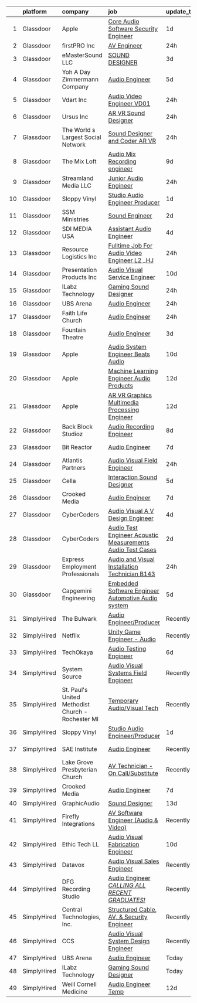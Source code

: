 

|    | platform    | company                                           | job                                                                                                                                                                                                                                                                                                                                                                                                                                                                                                                                                                                                                                                                                                                                                                                                                                                                                                                                                                                                                                                                                                                                                                                                                                                                                                                                                                                                                                  | update_time   | location              |
|---:|:------------|:--------------------------------------------------|:-------------------------------------------------------------------------------------------------------------------------------------------------------------------------------------------------------------------------------------------------------------------------------------------------------------------------------------------------------------------------------------------------------------------------------------------------------------------------------------------------------------------------------------------------------------------------------------------------------------------------------------------------------------------------------------------------------------------------------------------------------------------------------------------------------------------------------------------------------------------------------------------------------------------------------------------------------------------------------------------------------------------------------------------------------------------------------------------------------------------------------------------------------------------------------------------------------------------------------------------------------------------------------------------------------------------------------------------------------------------------------------------------------------------------------------|:--------------|:----------------------|
|  1 | Glassdoor   | Apple                                             | [Core Audio Software Security Engineer](https://www.glassdoor.com/partner/jobListing.htm?pos=107&ao=1110586&s=58&guid=0000018281621a639fe8ec78e6c2b1b0&src=GD_JOB_AD&t=SR&vt=w&cs=1_fc55ad49&cb=1660028066693&jobListingId=1008059181629&cpc=AC285F3A3ECA6BB0&jrtk=3-0-1ga0m46k7khq8801-1ga0m46koghoo801-7818108658bcf1e8--6NYlbfkN0BvKrLyj5gPmtZO9T8euul8TCxuuKNOtzRJOomxnwSEodTz2Bc-sPZlt2Zgji_QUXGCb_IlDVndyBnI3WXSCtKpDtCc440J7hBD0-QkCASOnOEmQygRnjeqzjrhF9q_ssd2pGcyPYsgyX_YZrerjsxpOPbfXmbjKM3UHaVjtiUPkw0JGGJknXtMN76yRCZg6GShkUpl0X1fRxJunT8CgPMkXUKkAFzjBlp9aJmusOlmxRm5TKn5Oxj1r8Kd-yjNk53o9Sq8rEM3B7Yo-2kTm4VR5KJVQkqaoFB5fThenRRIEp3hQrWwlP7kDfANEUDtU0ert-xAEaiVgH7dH6ars1AEiN3N8PA8sW84PMpgwYbfuYjaXIaQ_tYQFkI2d1HUq0xf3JnH1WH0yHrF4uxSuVEXmra6Z7JIzlhghTKTjhlW8PJpTVXqjVlYmDVKHsa9njpttISlZ-x02EswwWulvD3Uu6Kp3xnc_stzVk4jpFRn3mB2VQ6j4jtyaXUvLSKRoNL3i-r5jDjt8a8d_e-ZTk1FrRxpjFjduy4ldm5SCn13M0Jt-k-eOsedM6I6_j5z_g4GwykZDBt2WilrCg21Z1wZC-3To8VwoY8Ft0QFcRFOq6lWrMqVlYbDhvTgKOoNXZs1QGQ9WFU_xSMwrAXdAqP4rQXSn8tmcetqSGi-ODO8N9PHUVzuKRS3cTkabGfI6IsX7JGhxjFACr2CYMYPstHc51gJUF8_o1qu7KAxVVsb8fnDQ3V24fswNPQsZpG16AvWaeorn86FkwYb14lbh1KM4pYZZYT2yAP-6C4EcmgktJfl_dKEuRbGT8CLaPEReWl74wKa9N-Bxw1mqTCEdwhsKJy-7pCD3RjuEcvx7hATUbEY9gw1T2jN0aUdlsCx0iHe8B-4icDgTpKON8xhD8PbrdZOH-VqQD9lGUZzTEhk_CcrPmZr-eS2tBRoRUBjnzALS1SfAIfWSjeUVfgk-gMEheR65I-8CeI%3D)                                                            | 1d            | Cupertino, CA         |
|  2 | Glassdoor   | firstPRO Inc                                      | [AV Engineer](https://www.glassdoor.com/partner/jobListing.htm?pos=119&ao=1110586&s=58&guid=0000018281621a639fe8ec78e6c2b1b0&src=GD_JOB_AD&t=SR&vt=w&ea=1&cs=1_d9ab33e9&cb=1660028066697&jobListingId=1008060311467&cpc=B076152010A3B66C&jrtk=3-0-1ga0m46k7khq8801-1ga0m46koghoo801-04e805233929b1aa--6NYlbfkN0CUiNPx3JJMftrniD84mdXKaxJ3iSjJgJAqzFniN-7X5qfIIbgtbL2t4OMTou7BWJftP1Ee06iaVYtVMDpW6C98vz0964fG1EmSaGpCX879kgiExQaxCLn75V0aIVPYBQGcWjTwWmVi2JtuNNfAtfw8Vrs3E3rQ5Wi6Ed_fUcrk004FApCnEJgzNFew2mPaZqyfj-NC3neb4QiTYBF8xcg1bER4faccgzGiQvyVfF0thhQ4N-gUMX6yCXWkdzbKMiVvj11VLNTZWfU6C4DVhAiNPVI698xmwug69CF0OnfNTFHlaMFrujk0v2DfinuaKWSfYbbqN_bfCjRI25hyymQQd5SHj7V7FzfNY-u30qEl5yi8aj7FdEMS9RbV4mCEJmfoWPNCaBLlzhUl-Iez8XGLnxONfePhu-VKzwxjyn2oze-8TykYXKvI77Hl-a9q3d_UOzINCNbMOVrrML3m6M3jXc1NuRCwmoPrwbwAMyeSij8DBnjtlQPA1tWf02s_wZD4A8_r8YhLsA%3D%3D)                                                                                                                                                                                                                                                                                                                                                                                                                                                                                                                                                                   | 24h           | Boston, MA            |
|  3 | Glassdoor   | eMasterSound LLC                                  | [SOUND DESIGNER](https://www.glassdoor.com/partner/jobListing.htm?pos=109&ao=1110586&s=58&guid=0000018281621a639fe8ec78e6c2b1b0&src=GD_JOB_AD&t=SR&vt=w&ea=1&cs=1_29b89e7f&cb=1660028066694&jobListingId=1008055872382&cpc=42BEC95245890617&jrtk=3-0-1ga0m46k7khq8801-1ga0m46koghoo801-7b3aac43a0bd8ca9--6NYlbfkN0CKNvdBtBh9SnuMcnkEvhJOJZTsmZHyY3ybnWicrfIHv97nR43vVhO-GCBF-4S4nqb_xltPNSxxhUB6HbI5I1jEq3W_byrH6QOb3s4VmF1TkxYjFrLNamfIdQSQtqXwaz60y-2kOnKSmTSR2NDe9Ug9Fuqxbi8jCl2HpjRkXo_F4XhD53D4DT8pYkBcOskTlwvWB-_Sm4CVUmIlc4LjbVeRchwKhuVyt84AL3o2STw9MMpcyIJWGx6BvPopw40avIw6l5fzsuVK2u-yFPFOLzFgSRxvqCkXn7fFMrWCiyVdLO6-5C5hdKDYCxGGFEWRGGVCwEBLjyniXpqOaq8e6lAH2XxhEvK1CZjIfOq92MPD563PfKF77jqLhzRSviFy67vSJcpFJDNp6dknyxa5KIGaDq5cBIAjX_krwlwqPi1lJi8iFzcmCoometTwFM2OoXJHREl7uxaQSx2xhstxZMT_97qkAj4zk14mdeU6BXYGlX8Beo8w3Vwj)                                                                                                                                                                                                                                                                                                                                                                                                                                                                                                                                                                                            | 3d            | Duluth, GA            |
|  4 | Glassdoor   | Yoh  A Day   Zimmermann Company                   | [Audio Engineer](https://www.glassdoor.com/partner/jobListing.htm?pos=111&ao=1110586&s=58&guid=0000018281621a639fe8ec78e6c2b1b0&src=GD_JOB_AD&t=SR&vt=w&ea=1&cs=1_c962257a&cb=1660028066695&jobListingId=1008050220550&cpc=149B3D5996025BBA&jrtk=3-0-1ga0m46k7khq8801-1ga0m46koghoo801-0115ce829578300b--6NYlbfkN0Ae6Qmv8rNb3d5rEsMPL_plhvilYeiJERi7JqghURwQ9bq2mHgMGRGP2iYP1nqVQ_Dm5t8OVWLkUIZvuV2-Ux0qqQWfic84moi03EhaRitgbcOf3l5YU26Q-VBWqzKHOGKUJ3rkmPRG8sDbYxQkeli5sq_X-7HMiJFcfkYCLPiMfpRnEz9PStzZVjoQbv_OnZQRp0KXyjlE1YWXzJxlFIy0f0JxrlDtG6Px02p92hQ-34z-nxLTTMqiaoyLkLqNd47zqjqx33AWDuEj-aIOceSh2zJovat61cj6eWlAJ2PMBMSkFrD4Br7lFjMnd9MS9pZsdzcXRFlSpT8Ktvt_WfXMagK4GkTF8d1TSn6dFsVPKaiEspEri2XdbKePsJKzTotxJoNyDogwQx8H08cemMnQys5bMIHryJzwixVhhzK08Nu9-t2S4gluFEwbpe24ZMqW3EPQG6i5Fx4XRAPiIZR6zkn-08I2F3qFEi-vu8esbQ%3D%3D)                                                                                                                                                                                                                                                                                                                                                                                                                                                                                                                                                                                                | 5d            | New York, NY          |
|  5 | Glassdoor   | Vdart Inc                                         | [Audio Video Engineer   VD01](https://www.glassdoor.com/partner/jobListing.htm?pos=106&ao=1110586&s=58&guid=0000018281621a639fe8ec78e6c2b1b0&src=GD_JOB_AD&t=SR&vt=w&ea=1&cs=1_177e50c7&cb=1660028066694&jobListingId=1008060490869&cpc=1CBFC3E34E2A31FF&jrtk=3-0-1ga0m46k7khq8801-1ga0m46koghoo801-4b1dddd4951b4a45--6NYlbfkN0DDHv4lc-p1Za5agNkgL6Kh6B5EpIqEwIwTMW-EorLRJneq-m0R0Wcd4WktTWr0q9Kc0pSVOox-ld2d2r9wuF_LM15lzpXPN1ItwK2AMtEgu2g_8XXBnvGK00S7SMCDNdAicetpucO2aHZXOsOaieAZaAdRfNrhRyrZLtwhmDslZrr1jnUYoUIj7uUmhtaxJoqR68Lfy-DUC25BszmLMfWGFGQ8IZ70-YaNYmwzFh-2XiCYcli66ywncIKgca4X5iBZCJ-q6BlZ95poPuN45XR2OWrrx6YfIFv_q60aRUMweGkZhOml4dByxDBEph2JnvDYztMhT1KuEf0gKTypm9f9TseH3j_93SrE00bkIWzAcULnv3_qbqxyZllTDMUzWmfrKqxReTehpFDPZhQqZzpL2Sawei4VklNdLnAf3WpVri5u7JfsXeKEDGjuFN8qZqoztECF9vIkAzK5JL3TSBKcbQ1tzTz00Eu24GOpzsACnUZyQGXCK95szTKeabZc5wQ%3D)                                                                                                                                                                                                                                                                                                                                                                                                                                                                                                                                                                 | 24h           | Baltimore, MD         |
|  6 | Glassdoor   | Ursus  Inc                                        | [AR VR Sound Designer](https://www.glassdoor.com/partner/jobListing.htm?pos=116&ao=1110586&s=58&guid=0000018281621a639fe8ec78e6c2b1b0&src=GD_JOB_AD&t=SR&vt=w&ea=1&cs=1_1026d7d3&cb=1660028066696&jobListingId=1008060781401&cpc=BAEB662971763A76&jrtk=3-0-1ga0m46k7khq8801-1ga0m46koghoo801-030c9e8f31c30fb1--6NYlbfkN0CT8vBT9H5mqECx2dfLV_FONLPDKpIRssxVwtj05Tmm4rA5I0VNOPdM1oYsK66ov5r3DWxwAiT3975pyDdK1dCkIm3HIa7Y5w_yS9WNwndK-pYnhQpIGvT_4JMoppqofj_V7n-KQXnwxuIp4sxGqFSLnh8gEwF36Ow_xbme12t9ChEp-GHl6fRQhd6574IIaGuOGCVi51k91WaRd6M8ERe3VOx5Uk43gur74xQFXTOcZiP5tSRQVrFiAsknzgZLfm00zOpDbdloS8yKkQmfoJEHBmN4vApKtgtlX3xG7TCNxLNz2Ll1wawrNtaJWJBohtoAo4pzqraJtZgKX2K-OkprPj3iFbWDSyhMNwFUFhkST-I7CixRzVs14tBwJlXfranQ7253ZsuI9ZaOed4Ek5osv9uX6xaEQzz_38NHK3MSyDZbqinY-3Hs2FkMc91ab8TcorPDeTvLlUU3Q2lP7XUZf-bP02vBrNgHqabBCekwwblDvml5fS1xluY2NRm8iGtM8A-e-nBB-3BwhwMe7RlzAterRO0v-xB4qLPZQ4HcWX_7WrCSfYmgvw0x10SLxZLoIiT1WuLKU9y71I1Vy6R91rcmgfHpiGFT2_BOaJemdv85NoRoMPld7KQucR3hulaSrUGDJITMamX0BB3IBySK_7_mqtnxVz4T5ohGRYFg9oleABM3nufg7QYqJbeZa2SA8zDgzhKzzpsss4HKEd96oIUaTkgLvi_F5TkNMlWllY8zpAUInrSQonhwbr5QrUohqVYEQ-vCK-fIG4wfXU8pkkXJx3oFj2DwkrVo5Ja7JqddOo9f-2GrNUf-1hAv9HUgvffB592a-_QviVgrdNKEKgtAQfW3gvqKyD4XbtBRyYr828ijAh_KeZCFJx20Arr1sYpvKf5ezLoyZsaO1yq-0EsnJLNEaDjyfhDPaf2JLusHs-l5xNcTTxcMcBE3TR_QxZmenNLvKt3x7_FETwmzv_cmSTuY-rck_Gc6Lb9Tu08XPbqagZeN-8WLswP2zZQ%3D)                                        | 24h           | Seattle, WA           |
|  7 | Glassdoor   | The World s Largest Social Network                | [Sound Designer and Coder  AR VR ](https://www.glassdoor.com/partner/jobListing.htm?pos=110&ao=1110586&s=58&guid=0000018281621a639fe8ec78e6c2b1b0&src=GD_JOB_AD&t=SR&vt=w&ea=1&cs=1_23bee63d&cb=1660028066694&jobListingId=1008061726141&cpc=6BBECBC74F3AC36E&jrtk=3-0-1ga0m46k7khq8801-1ga0m46koghoo801-aa04f80198aa9385--6NYlbfkN0DSgjPPcnEdvoK3uuxfISLALE6pB1FR7YSHOr_tSg5_QGIhoz_2VqUepdcKLBLI_zRRqGxwsWbWurI4uRJn-fTCHyEZV6QHAGS_ixyA3RdsxGPMIES406OkmPd7lUSbf4lH-L6MU1rNbOY7rvQFuRge0CfamxT_cokjIzc0uvvntjlD4LtxDB2IR6v9DaX06hP4LI2jW6-yaenCKRyT9nn1BkMSW8od3yfXL9fu3a2ZmzQiNdbndkwicOE_bBzHcbnnYaJYfrC1PkfMxvs5Bw2G0FtpasgTfqAN_iNlxOAXI-FQ5oK63gFsB05WRASlEaZ1HJG6SzAVdZ-MrILbahXIt-Hf5Mik73EjRP3ljhU0ZOyCc_nbbIIpKWoZm8dZ4hq9kSDpQ-7LXKy3cmClqSspAGTzvVbjlXoJ0PYtVhWQ6ZZu9adI9hYy3DSv_eNzgkBGkcBYaTpVRsz8UUL5pKMkjI22EpgqmXb-_-AetiaCZOdUcbi6T9OGD6JBGGo8m3lql57k2t1aD7ROQ_PJTqWU2oH1igrs5ZC55SkQLbdzoPA4FmmE8chaRD-7seuiF1xPpaMKiylvmQO6Uhs-YNoyjWftWc0W8K0%3D)                                                                                                                                                                                                                                                                                                                                                                                                                                                            | 24h           | Philadelphia, PA      |
|  8 | Glassdoor   | The Mix Loft                                      | [Audio Mix Recording engineer](https://www.glassdoor.com/partner/jobListing.htm?pos=105&ao=1110586&s=58&guid=0000018281621a639fe8ec78e6c2b1b0&src=GD_JOB_AD&t=SR&vt=w&ea=1&cs=1_301bb5f3&cb=1660028066693&jobListingId=1008039784072&cpc=C891152315FA1AD8&jrtk=3-0-1ga0m46k7khq8801-1ga0m46koghoo801-2fabf65219c9c69a--6NYlbfkN0D34Hjmwkvq4I9LrFiyECJw5oz77aLWEO_E-5CWpWKtML_cIQgSj4wFABMzVHdbOAglLtx9wAKTMvAosQFz-6wKz6HNt0tQEhGjwXjlkFautFNpyhajnjaOCperaYTcd4X14UnIuTNiwcPN-FgF0Cc6I8YmMIZvMjRwB6hQLC8GAznkuxesS1ioYxQF9cb_NFMe9nplql22QDyyNnxt-zri5OYmldXBoRPzBCUWIGlFxCHMkNanPvAw-gvgr9cdE2C7bZwKsyGSWcJYcrWOCcb0EfTBLA4GEFNDPzjIC03LtTHGUdiGuV1A2-XTrYYlQPb_Qi047ORNSuZTrNTh2CoT7_v8dJcacuOjfAdctt3aqRyRgBmWcd7kN-fwjHgIipC6pX5Z0_M1oRVWMlHs97P4bgO1XOJcBmAabowcwV98T8RqvTBHo_pjFyCjQS7U7FqLnowKz6cb9ZgPC_VVw13OzQGLMMNvh_Akog3K7n6QSjPXRjFs2at0VnhQqmM1yLI%3D)                                                                                                                                                                                                                                                                                                                                                                                                                                                                                                                                                                | 9d            | Quincy, MA            |
|  9 | Glassdoor   | Streamland Media LLC                              | [Junior Audio Engineer](https://www.glassdoor.com/partner/jobListing.htm?pos=124&ao=1136043&s=58&guid=0000018281621a639fe8ec78e6c2b1b0&src=GD_JOB_AD&t=SR&vt=w&ea=1&cs=1_3c1d9927&cb=1660028066698&jobListingId=1008061581057&jrtk=3-0-1ga0m46k7khq8801-1ga0m46koghoo801-6a3b49aff99c639d-)                                                                                                                                                                                                                                                                                                                                                                                                                                                                                                                                                                                                                                                                                                                                                                                                                                                                                                                                                                                                                                                                                                                                          | 24h           | New York, NY          |
| 10 | Glassdoor   | Sloppy Vinyl                                      | [Studio Audio Engineer Producer](https://www.glassdoor.com/partner/jobListing.htm?pos=125&ao=1136043&s=58&guid=0000018281621a639fe8ec78e6c2b1b0&src=GD_JOB_AD&t=SR&vt=w&ea=1&cs=1_b07182a5&cb=1660028066698&jobListingId=1008058941149&jrtk=3-0-1ga0m46k7khq8801-1ga0m46koghoo801-e48880e05b7ba1a4-)                                                                                                                                                                                                                                                                                                                                                                                                                                                                                                                                                                                                                                                                                                                                                                                                                                                                                                                                                                                                                                                                                                                                 | 1d            | Clifton, NJ           |
| 11 | Glassdoor   | SSM Ministries                                    | [Sound Engineer](https://www.glassdoor.com/partner/jobListing.htm?pos=104&ao=1110586&s=58&guid=0000018281621a639fe8ec78e6c2b1b0&src=GD_JOB_AD&t=SR&vt=w&ea=1&cs=1_942a0b88&cb=1660028066693&jobListingId=1008057481112&cpc=8D52E76475A7E842&jrtk=3-0-1ga0m46k7khq8801-1ga0m46koghoo801-9ea79e6ab411d204--6NYlbfkN0C1ErumfIYwirlV_2HI-m90WCob--Sbh1__M6f967Okll9vGXHBa4KMe1tZjmMPBDY254WrUdzinKZl9PPkZM5S0nOGBZiEzHl_6OQxcbO8pG3QUSdXPqY1t36C-bVCxToN6j94IkbWsSz7l4HXLJiCImee-UV6E4asT-WUvTe_os14Kph_1Xt1hoytgE7GLOIBnyUCUTGQwOhVDpOJV_AK0wWGXG4RmfRQXJHUUFyn05Y_tRYED1ydL0uHXPkR-b9pbar1s7kN6pfYx8yensv9rCwMDtwYj57RLdCxwR4YPgp1Ta_H04X6UyKS-yotU00Cp7zzGY0I8dxYm_A9ouweOGbsh1EIWvjMlYnKDVOa5qCjlaoDzTMxf63sVofqKzaO2DZ01R01mwXpUeTOrOrXF5L3g_HIpFcRU7ymA9NDZfYN0NqYdY_ztdlQ5Dn4rfeMD3xPxUhALDmZ3OSjrB2vyNg5LJUPVrPadIgFrzNSCxzMaPQTiNKT)                                                                                                                                                                                                                                                                                                                                                                                                                                                                                                                                                                                            | 2d            | Chicago, IL           |
| 12 | Glassdoor   | SDI MEDIA USA                                     | [Assistant Audio Engineer](https://www.glassdoor.com/partner/jobListing.htm?pos=128&ao=1136043&s=58&guid=0000018281621a639fe8ec78e6c2b1b0&src=GD_JOB_AD&t=SR&vt=w&ea=1&cs=1_1b06a40d&cb=1660028066698&jobListingId=1008054142241&jrtk=3-0-1ga0m46k7khq8801-1ga0m46koghoo801-0da6cfc9012baedc-)                                                                                                                                                                                                                                                                                                                                                                                                                                                                                                                                                                                                                                                                                                                                                                                                                                                                                                                                                                                                                                                                                                                                       | 4d            | Burbank, CA           |
| 13 | Glassdoor   | Resource Logistics  Inc                           | [Fulltime Job For Audio Video Engineer L2 _HJ](https://www.glassdoor.com/partner/jobListing.htm?pos=103&ao=1110586&s=58&guid=0000018281621a639fe8ec78e6c2b1b0&src=GD_JOB_AD&t=SR&vt=w&ea=1&cs=1_59b04e30&cb=1660028066693&jobListingId=1008060584607&cpc=C3517E2410EFB392&jrtk=3-0-1ga0m46k7khq8801-1ga0m46koghoo801-683cc21a33163f2c--6NYlbfkN0DocVae39sZLCxJXXhhjNJGvhWXz6YqWEk9zT_2ttyk4dOkm-T17qKsjgnI8TzfsPcaNtbxTA6LHd3Z5OqPXXkgQc7YT5OldKJKYTL6gRf2H1gsjAC1RCzNljuWhDhP4P02Jczg6OhYYncEABNyyIBEZCv5PnnjPswcT8-PpShoyWkt3nC_ZU7QHrq9EjBQddVvrf8JfO5NW6PL_ASTVHV7FYFxkxBkmtpm98j8q0D2ml60Qrz-PJLkVu_zAmwT_8FB-b3Goscpjk2W8bUlN8RhG--dROSzEROOecfMcYGWQlw4X0DaEaAi6AFUNh3zg3dopG-92wPt_Ryhho8cEpLHkLTNuRm2UbezNHzCZ13dZxXHO26nDDPUkAocyhBwe0OjYmEt65sRqJrAy1sKkYdZcKCZpCrmOuOjazjRFGOZpLpjCPJgDh1UNZeZh-OffPJ9mLoduy0qjxpK5tLm3KN9u9nwd0dVb8QzOCV5ZG4q0ZY5qF4LQwbTfZvSgD6kuK-E3uU1xLUGGExCorTfZGuF)                                                                                                                                                                                                                                                                                                                                                                                                                                                                                                                              | 24h           | Baltimore, MD         |
| 14 | Glassdoor   | Presentation Products Inc                         | [Audio Visual Service Engineer](https://www.glassdoor.com/partner/jobListing.htm?pos=101&ao=1110586&s=58&guid=0000018281621a639fe8ec78e6c2b1b0&src=GD_JOB_AD&t=SR&vt=w&ea=1&cs=1_2a910497&cb=1660028066692&jobListingId=1008037742205&cpc=6945AE2F4B03E059&jrtk=3-0-1ga0m46k7khq8801-1ga0m46koghoo801-7483a12ff3147225--6NYlbfkN0DukAwDndutArnS8OT3znlJ-TW2KpK_7rZjO0LfXc6UVBiO-8LSPHd9T5AQHH9FBC2Hia1M5AsGow7jNLPnixP_RiNXVt6lO1Ar-Vc-Whbz88lhJNklJkN-esYUaDKE3tk-hiefOhTUb5OdSkIsdlVRxD0jRmZeh12SCboATi7un9Q5PaXPWBAtbi8RLo2m_6TziZBGRojYss0OvOAEQDGx3dMHBatG7enpz0s31lf3WDbD155OZQlmRyBuFPbou3ogr_fbW16CBuF47-eeED1IsIGqooz-31f1R5wEVPtFfk3vFlPq-XS8Ef8FVDhe_Z-mUQvaX32bdt4LCfjF8nmxSNV9d3Dn1Qcs9xbsuWEjg3IHDp5Dt4GRZR3u6lh-vOhv7T68e4NXReXutPAa2QVWwDve7un3vOeuALwEnNUgTZFdUedS1uC4m5H4NUKYrkwU7nT2Tta3-uQ3P04vKk0jNfFvgoEDv6GKSYXqNx_IEziDae0p_I05ZMEDepdQP_arWwJ1KFETebLxw1s0Y1pf)                                                                                                                                                                                                                                                                                                                                                                                                                                                                                                                                             | 10d           | Los Angeles, CA       |
| 15 | Glassdoor   | ILabz Technology                                  | [Gaming Sound Designer](https://www.glassdoor.com/partner/jobListing.htm?pos=129&ao=1136043&s=58&guid=0000018281621a639fe8ec78e6c2b1b0&src=GD_JOB_AD&t=SR&vt=w&ea=1&cs=1_3a488a91&cb=1660028066698&jobListingId=1008060505887&jrtk=3-0-1ga0m46k7khq8801-1ga0m46koghoo801-29a697d957d3c63a-)                                                                                                                                                                                                                                                                                                                                                                                                                                                                                                                                                                                                                                                                                                                                                                                                                                                                                                                                                                                                                                                                                                                                          | 24h           | Remote                |
| 16 | Glassdoor   | UBS Arena                                         | [Audio Engineer](https://www.glassdoor.com/partner/jobListing.htm?pos=121&ao=1136043&s=58&guid=0000018281621a639fe8ec78e6c2b1b0&src=GD_JOB_AD&t=SR&vt=w&cs=1_cd3e4024&cb=1660028066698&jobListingId=1008060327888&jrtk=3-0-1ga0m46k7khq8801-1ga0m46koghoo801-a05499219bb931e9-)                                                                                                                                                                                                                                                                                                                                                                                                                                                                                                                                                                                                                                                                                                                                                                                                                                                                                                                                                                                                                                                                                                                                                      | 24h           | Elmont, NY            |
| 17 | Glassdoor   | Faith Life Church                                 | [Audio Engineer](https://www.glassdoor.com/partner/jobListing.htm?pos=130&ao=1136043&s=58&guid=0000018281621a639fe8ec78e6c2b1b0&src=GD_JOB_AD&t=SR&vt=w&ea=1&cs=1_155e8171&cb=1660028066698&jobListingId=1008059673171&jrtk=3-0-1ga0m46k7khq8801-1ga0m46koghoo801-555307cbe0191fa9-)                                                                                                                                                                                                                                                                                                                                                                                                                                                                                                                                                                                                                                                                                                                                                                                                                                                                                                                                                                                                                                                                                                                                                 | 24h           | New Albany, OH        |
| 18 | Glassdoor   | Fountain Theatre                                  | [Audio Engineer](https://www.glassdoor.com/partner/jobListing.htm?pos=123&ao=1136043&s=58&guid=0000018281621a639fe8ec78e6c2b1b0&src=GD_JOB_AD&t=SR&vt=w&ea=1&cs=1_1f2bb9ba&cb=1660028066698&jobListingId=1008056342036&jrtk=3-0-1ga0m46k7khq8801-1ga0m46koghoo801-e634e8a86de4c4d4-)                                                                                                                                                                                                                                                                                                                                                                                                                                                                                                                                                                                                                                                                                                                                                                                                                                                                                                                                                                                                                                                                                                                                                 | 3d            | Los Angeles, CA       |
| 19 | Glassdoor   | Apple                                             | [Audio System Engineer   Beats Audio](https://www.glassdoor.com/partner/jobListing.htm?pos=108&ao=1110586&s=58&guid=0000018281621a639fe8ec78e6c2b1b0&src=GD_JOB_AD&t=SR&vt=w&cs=1_8ad67b57&cb=1660028066694&jobListingId=1008037474000&cpc=8795CF9063CD573D&jrtk=3-0-1ga0m46k7khq8801-1ga0m46koghoo801-d7539845cc037a5c--6NYlbfkN0BvKrLyj5gPmtZO9T8euul8TCxuuKNOtzRJOomxnwSEodTz2Bc-sPZl5OJ9R4TJsNfTCrDSDZFUdlv2Uyvx-tNXNU1YCxy5evP8hqjKWDapaC64jvT4bRad0eTUgNBSDQIAboKF-lHMxysqK7BpBoPOPCnV_6RbfbUSE_vArmPYDoirClvivZ6QEKX-ReHMSmK5YE4-pjXzsX7wITHYR3zyoo4DFYYT7G4HzdW5YBRbIeyp50OOYbRFVE5ihFBH8SFMiXsXTdLxfZ5CCRPQaYtPdpcRfRgbNE_IUwtf-Yt-MSksFktlf9ahuoePeF6iJP_s2_hDLvAO98y-mwggn_e_YTbHnk98EERkiocLMlOQWZ9xTAENiPMblkzSXERqU7YlJZEQ4hrPaAuqfEC2WPZk6ffx44hkRmKOVljHgEn4hYxyZwu5VBcz5OtAFrri7Anuwa37834NGzGmzPjaJWzY_ybyc-dpNUUJxssDsY_hNr5C4F7-XZnZmAD-VYhPDKUwxskYNgXayngv01LA31h0dwEeshq7QClgmpxOLetvxmZoOlkGB-YpT3fnDIXzO7HAmg7j7P23PcRkbKj4lUwfcG-g7cnZyXM_umu5AqZKsvXSf5WmhWQ6nreKBS4gCVUKYcsyCzuKzLrxvkYmYkLCuWhwD1CsmL3xShJloyq3UsEeLrCcCd8eJgd24dastHf838yHqAnPdoLLHj6wU1AdvhpkumnwrJPBWbH5GQ6ZMn-OGszl3_ZqsHqamhJ2kogRXpW-Q0keMXUY3yXY343luQlHBwHDqKctoNVwDflEHc7jeyWeHlmttWGoQ94tZ0_Ce1I9axV4vaUWLtldPyuLRzf-3pAE01wR_iZeinCGTghRgWZKIh-AuRj8ogKXe05vW-qTVpvClkZQwW7pYAYN9ZwnkeTP3B-oIKM3y7wro8y99CmL-pHzPs_F9Qz-kXbqtmng3lsJFAoY6rTchcUozWMqIxcXZ09XSsQqB2I9yg%3D%3D)                                                | 10d           | Culver City, CA       |
| 20 | Glassdoor   | Apple                                             | [Machine Learning Engineer  Audio Products](https://www.glassdoor.com/partner/jobListing.htm?pos=112&ao=1110586&s=58&guid=0000018281621a639fe8ec78e6c2b1b0&src=GD_JOB_AD&t=SR&vt=w&cs=1_1b4afaa2&cb=1660028066695&jobListingId=1008032497230&cpc=FD1C1DA32C38CFA7&jrtk=3-0-1ga0m46k7khq8801-1ga0m46koghoo801-2233220038d1d842--6NYlbfkN0BvKrLyj5gPmtZO9T8euul8TCxuuKNOtzRJOomxnwSEodTz2Bc-sPZl8WPllYOnI2jMOUC5unZTn1X2Ml_o7yeoma_00Ty-rqNS7fUgPCpb3cL61x2yRpuG-9qblstdrin2xKRXHsl_ACE1WmxcruYDX0jrMBDGKb_N8QaO8-ChzKrSmF_02aCXCRap9MIxzXgCnIlCwT9cMs8DD4Yp_rwrt_8efGFPM_KzY11zOA47brJ3IG4Y2vn8RAmokz7gTDV2TvENuz2I3r5R7Abkq0PBn4-6WoZsbAjN2quIx5f87aY1AVqke1z_u-3f5CedIcSc-H0c6N75rwB0l71zMs3CRlf2MN28bvMZ3aYjADd6O1HgB7tGBDXm0nOqa5eEllLAYF-2T0DmxK-v4K8jgnnrwlAvfvmQs_h8W230xnRyCzZK_AJ6yeB0w9-6CYXGkUzu7zvQFWgD9S2_AFo3uzbp49Z1bidbuCN0QqAhqkbw_a1LHV21vonR5ssuymV31mjzWRnQJII9fah-UPD2xK3vCOlitroF7t_9ohRmYF4oJCgW53JDyRnFz8onIGV8mboY3klf_jgJvtseK6A--ZSiYR30o1TeNq7BA4B4mH91zq7CnIDoxRqScupiQy-IZa1tHPhWNOe9zcyLuhSY99G1GKHcrF5HTFTde7lnYnfFNjNpG3e_afXWPNVm41n21uaiRcc0BUt0jyblmkt6awz2zGjYBZNC4z2b88KBYg7hmEQbaUZBDpvwINS43CaueRLgs6zLDTfz0J4HSGjTSmKBpV938UNHZiToVFCnV7ojbBE0j_SO07MaB-exEfFww5frqrET1nLeYGQ1z8P8XUhyI5AYJPe4ZppVNi8ichRVit8wS56X8lL1IRnhyF3-FybgaeHyrwLAhB6fE_KxiJQlXNEb44yyKTiXfqQt-syj15tss3iwyVE_fJTDSip28WfmFv5QylsNvubu_HQWsL18LuR8bizb16r49-SpIkQbVQ%3D%3D)                                          | 12d           | San Diego, CA         |
| 21 | Glassdoor   | Apple                                             | [AR VR Graphics Multimedia Processing Engineer](https://www.glassdoor.com/partner/jobListing.htm?pos=113&ao=1110586&s=58&guid=0000018281621a639fe8ec78e6c2b1b0&src=GD_JOB_AD&t=SR&vt=w&cs=1_13d7febd&cb=1660028066695&jobListingId=1008032497095&cpc=C4A69CCDBB3B9599&jrtk=3-0-1ga0m46k7khq8801-1ga0m46koghoo801-ee63d9d4ac343a86--6NYlbfkN0BvKrLyj5gPmtZO9T8euul8TCxuuKNOtzRJOomxnwSEodTz2Bc-sPZl1dBMH13w-jOVIUJfB68hBLvZttX4OgzN4diY_Pom-07bSo4ZOVvIj0x2-smqJW-iq5ZWzBMAhPEo-16R9qIlsnFkY-mDXvuFzravF9z86nK7pfjDKOpDQPSx4rmWqOjdrOG9aUhxR9ziM7_njyIkdcdFs1SlREsuA1cr_1kKuLdNoO3smlRf8e176rxPBkour9m1rk_9g-oOOsMGOoR2kgkRC0JfjLSbi3XcTm5ubIcy_mob9SzyRWi6GiP0aTYLdEsED7qCEvDtmqfVNrj_YEb2siXqKVWstOWulKp_MO_v_hL3fq9U8vqAwSgTJ6xflEqvTOwWIj587RnPhY-XHrX3RWwVEEJMx6R_r99jpTwYkgU6QToUdzvHUAZaXoReYLJQcV3WCBMAfbSSSxaW3Om9iqa8ZRW2Wgng0APhWxmzSu5Xezq7r9hf7lSIm8u7MGAIM0qZ7TVzn_CMjaVdjoKSRiZeQmX4wxlynIp6fxG4md8Xd1E0zmy9VO9sK4DciL7zQDOBMr_YulX7KGue4Ci9APBtRRYULcJRlNRFAZwYVlVAyKDMLNQRXfZ2XSFXGw2q9WNF6du9cGxsxgyA3Bf85TySyMDu2eNsi1lD-UvvgsP5M5eENOFrKel99yGLouLhbu-DYMnajAZqMEjLFs2BdQR5Qx5NKabWdtVJPUshqcXspOwzEURJgV3-9a2-IjJJ3ECVZHNtIj30i07vNlbWhjbTepUi6geWUwnM7SfgUn0POUkhnqAgjvyi0U4dBlAPwvCZPxXkD-ExAID0f9jHcVAkxhNXQ2bn-pTb4tvFgxuJp1ZfKqCAN38m1tOy-_d08Dc7M-HbSQXesE7eBSh4upARObuv2i1USaXA7jfsAEwqkbG4Nt8kUqzvSi-QvVsdq7Ppl8Lbry3kgISPLJFG6ldChCpAEVWPNWVQgOE%3D)                                                    | 12d           | Seattle, WA           |
| 22 | Glassdoor   | Back Block Studioz                                | [Audio Recording Engineer](https://www.glassdoor.com/partner/jobListing.htm?pos=127&ao=1136043&s=58&guid=0000018281621a639fe8ec78e6c2b1b0&src=GD_JOB_AD&t=SR&vt=w&ea=1&cs=1_c4922d4b&cb=1660028066698&jobListingId=1008040225373&jrtk=3-0-1ga0m46k7khq8801-1ga0m46koghoo801-7486e9f336b73614-)                                                                                                                                                                                                                                                                                                                                                                                                                                                                                                                                                                                                                                                                                                                                                                                                                                                                                                                                                                                                                                                                                                                                       | 8d            | Brooklyn, NY          |
| 23 | Glassdoor   | Bit Reactor                                       | [Audio Engineer](https://www.glassdoor.com/partner/jobListing.htm?pos=126&ao=1136043&s=58&guid=0000018281621a639fe8ec78e6c2b1b0&src=GD_JOB_AD&t=SR&vt=w&cs=1_5d58704e&cb=1660028066698&jobListingId=1008046051270&jrtk=3-0-1ga0m46k7khq8801-1ga0m46koghoo801-9d53b3cdd4c5ad2f-)                                                                                                                                                                                                                                                                                                                                                                                                                                                                                                                                                                                                                                                                                                                                                                                                                                                                                                                                                                                                                                                                                                                                                      | 7d            | Hunt Valley, MD       |
| 24 | Glassdoor   | Atlantis Partners                                 | [Audio Visual Field Engineer](https://www.glassdoor.com/partner/jobListing.htm?pos=102&ao=1110586&s=58&guid=0000018281621a639fe8ec78e6c2b1b0&src=GD_JOB_AD&t=SR&vt=w&ea=1&cs=1_6f4d1e00&cb=1660028066693&jobListingId=1008060810094&cpc=8A48E7D5890B96AC&jrtk=3-0-1ga0m46k7khq8801-1ga0m46koghoo801-63fda66d89707e49--6NYlbfkN0Bzkuy17zoNwKMVjyusHhR7JNYo3SmelKzW8jp1Pa4Tk4WW547EexT8Z2jii7gJipYJ8gmOpNfKLKvkWb9pJvbJGZz7PzhX-_tgssoWcTpiw2x26SxXw2wPHsNEj_YK8yRvs5M6GB39S2LAKEE8dIKtSQFT7c86tmKR9IIaVmoOtvr7AFOPiTA3GaJXHvA2VI1JMs3_lQTixZrQpFBxBuY2BJ13UVLV_-m2_DrSzc8g9KPyivxKqtMQjjRu-T14Qyzm3D2MoVgDQJLS-OWk7YMrjjWvw2V5NAHux4b8X6pWJ0nN4n80OrypkwMdXJw2C8EeORN26Bi2l_X33yuT36Wx3gpKO8QJJ5Tk76kzfM9-2sydL3pJ3poEKqdPwJIhQCJ0ya0hhN7QMZPBy2iXmtvDABANWHNhJ7KaLWRal9LzaIpC1VD4Akn-iAUN5Qq9b8vN2Gnte_lYsOAbHwiZTL_nIczARMUNe9s6ObttM_QgeCCJab_L2VxZN42SAJ8CDEAHvvUtVC-5yw%3D%3D)                                                                                                                                                                                                                                                                                                                                                                                                                                                                                                                                                   | 24h           | New York, NY          |
| 25 | Glassdoor   | Cella                                             | [Interaction Sound Designer](https://www.glassdoor.com/partner/jobListing.htm?pos=115&ao=1110586&s=58&guid=0000018281621a639fe8ec78e6c2b1b0&src=GD_JOB_AD&t=SR&vt=w&cs=1_d5129ae3&cb=1660028066695&jobListingId=1008052037817&cpc=AC285F3A3ECA6BB0&jrtk=3-0-1ga0m46k7khq8801-1ga0m46koghoo801-32c0d57c93b37a46--6NYlbfkN0ABL5jwqrJX8j4-zsE1pdctockIOMh3bUiDojLxDHSgft-IBPHc-ugKxXUaFJpc9dcslo_kQI6e181zDbgUqpxGtQzcffkWtUW3tagjWR9utRjhHuCcsEaQM-JyLwBDAhEeZE1AalR73XIKDtyyn05K0Ch2c103Wzt0Eutj5r6WKZZc3G-kEkto1SPM-U5rNucIOsh4G_qX8K_dndwIviiaU6pLaf4_xx54Z_t1jCK2Jg68-xQAskU6wuxOLkizhhR0NNUPsRkMso5EukKh4gqTQawA1DCW4rLijttPAq0FFqzgjZlK1L73KXGGA0I8JotHNRT2ghqKQoCu5cxzY6VbLZpp_-K0hcb8LhCDiOJRbYz7dqPu7BS8dySJI6ayNpB7j5VLsDxcFJM9_bWRwKuF2TYyn5NbCWLhrXT57kS96RUoBlBxQ1AmQY6sqksxYv67H_y7oZyvzsqlChhnIU9VIBbYA17ojNAP90_ZC7tSkxkSfnX_ZeqNp4XrJgW4eV3p-9p4q7HZIHGEmoxYmxJLOeNfV735Lr_UvZhYLmMKKjm2gV1NfmGESWGwzN2W4lxKMFrp9P4k7qNwasSOE8ddnAsUzI4wdhmhKZJV711zRk8j5icDRpNH7fuesv2du7vXpSZxlmWbBJZ0F8pGS9vIGqP8qvuo_-9K2R-5bYXQPwCzlbEnbkqCgGYKxJpvOsbsrXu-jthGYyqkaqAefDmw8LEZ0vWPv3P_sx1zyb09zq0iN6LNAlJt)                                                                                                                                                                                                                                                                                                                     | 5d            | Menlo Park, CA        |
| 26 | Glassdoor   | Crooked Media                                     | [Audio Engineer](https://www.glassdoor.com/partner/jobListing.htm?pos=122&ao=1136043&s=58&guid=0000018281621a639fe8ec78e6c2b1b0&src=GD_JOB_AD&t=SR&vt=w&ea=1&cs=1_2be658e5&cb=1660028066698&jobListingId=1008044004847&jrtk=3-0-1ga0m46k7khq8801-1ga0m46koghoo801-7c5552e8e7769e4f-)                                                                                                                                                                                                                                                                                                                                                                                                                                                                                                                                                                                                                                                                                                                                                                                                                                                                                                                                                                                                                                                                                                                                                 | 7d            | Los Angeles, CA       |
| 27 | Glassdoor   | CyberCoders                                       | [Audio Visual  A V  Design Engineer](https://www.glassdoor.com/partner/jobListing.htm?pos=118&ao=1110586&s=58&guid=0000018281621a639fe8ec78e6c2b1b0&src=GD_JOB_AD&t=SR&vt=w&ea=1&cs=1_7deb00fc&cb=1660028066697&jobListingId=1008053780446&cpc=FB7E4A1762AE5BEC&jrtk=3-0-1ga0m46k7khq8801-1ga0m46koghoo801-f564869474058e71--6NYlbfkN0CpFJQzrgRR8WqXWK1qKKEqALWJw739KlKqr2H-MSI4eoBlI4EFrmor2FYZMP3muM0VkNkcNEgzaHsDgLPFjTYi0WmxGiZB8pXMgpGfC5LR6fCxiwMOv0UV86VVERHtVgruBoji6rIu0qYwbn69UQThAHx6a9UxGHhaxFCCwJ57W4qu9GZ50eBKFSvzIuXXpDBN78489komrQB65Zv18mZXPJTIYq61bzdp5WtVjDUXwvPv5hyTAH9WVYRuyUiQMOreHKc6IWg1aJDiXWAPYrZrka7OOtALnwJ3uK1_gBTH0Z93Wo4qbsamZBdNoGjjCKA3U71da1B4FRVCkW6faD4OOdQhSplWVapn6yhBFSmWz9SqwkebX7lrjVturnZPk_hVVRqjYrTfoHzuquIGEjHk6PxTSohNRqM4wGjjOMvWPz7Kl_j0VG7UmSuTptDdRHBTcC2qgnqXiokNhS9wkIB3Pld-wQp0FE7FrYuewIloiqRRenuXV9dmhzcVecHy5XlGg__hU-eBd_n6PR8e3SkoaW88hMagLY9jluYXpu8M3Xw4iE1Vl-08P4UqxqPIPzZTMavtc2I8fRlvuGXKsKlexWHfeJP3Gcj_k_2CCV_KLrnClGIDbNMkSn60dx7sTbcZhgld1MxJjRoKCCn-8weHqBs2tzT0Zq6xfUUjVil5Y4U-lS8w7RZYWsUCeJbyA9T6f94U-WE4l10KvrvugdvA5C44vmu5k_6SzTtgZ41L-KSJOZYDP0aLQ8WL4LC-yNAOVnHxco16-nE-meF1VGWEFSYSGOTZ8QARinkPV64CriOBMR809t55b0Vu2xX25s1bKRmcZDqyAhCkjOck0CAgo-YHTpKAcF0jBZuUlzxait0cv35JzZtxdI7itdDzQY9Z0UpgmCypV6_782cAaNqUJGDtXxD_xis4zVnk9ANnGWIHaHd5pbDHbwuO79dUCDiK5fnjw-5mAVvvs69C6Th4CAfL1TtmDMw%3D)                                                          | 4d            | Las Vegas, NV         |
| 28 | Glassdoor   | CyberCoders                                       | [Audio Test Engineer  Acoustic Measurements Audio Test Cases](https://www.glassdoor.com/partner/jobListing.htm?pos=117&ao=1110586&s=58&guid=0000018281621a639fe8ec78e6c2b1b0&src=GD_JOB_AD&t=SR&vt=w&ea=1&cs=1_5624577d&cb=1660028066697&jobListingId=1008057341307&cpc=6FC5BA77C9A4CD78&jrtk=3-0-1ga0m46k7khq8801-1ga0m46koghoo801-fa3e16029d4f8459--6NYlbfkN0CpFJQzrgRR8WqXWK1qKKEqALWJw739KlKqr2H-MSI4eoBlI4EFrmor2FYZMP3muM2pAkOmUab4-9yDLWhgXXbhCRWyoMNbXTj7mY9fS-HCEgde_VDVdMIMo0tTCc9Shyd-KSAuZrNyafBdeBEormh82HgkKSKvE8P2M_zFwCCeYf4HmxlxE7MocClmrjX9LVv9M76x5HuQosYwkNhdK8XdwN7rLqaOTe89Fd-HhvBAPYXMexQISfA0S64TIaq4dj82euQi70vrFhd2lkr2ZV-ZqowQjWLRzZXSvfs27Lk68V1wwyOsT6kYP_CnSNrEXwg_OJGgLRSwvTMvtx2Wju9KP3g1pSapWFAmzDv0OGKar0kWd3--XOzmM0RvJ2hlRpwf3TyCPR0Q3UT6XbyOZZCkuDRatWOA_UeDA8DUKUnqwI3h8S9IpdT94QwgiU8i1AeP_76Ga6o8J-wsUEMKYt8emoaP5O_Tt76rxGwrh6tr05UmxynP2LKI7G1tQ1BEw6sISWrgYUjhp6vQE8uC80Dv7gf2n5S8MkPygjbctkizyvTvf-wC8_41a-vcciu5CJcON2GoBfDxCyIwi5vuxmZ4QsuKLgfcsZQyLKeEa4jAEYzKWxRLbm1N7B93qN-SHqV_mibsvbuHjxlvdcQvMZVvkp0U9j9HN4ohwMS-W2wKyr6KsajH95PCpZuYm3XKB_6hN3LTXeZ6KAHPTUSWVBRexA2tS_2BSn1EG6bGvlW2IbkFCUaLN0_eVq5TUKM3DY_xfTohKOKTsvQjWzHoh_F2l0IIfKw03VY2T4almLxNKopBbOQzIZNgtnt7P-RmvasIOS6KQ2a-aD3TCZvD_ggFJ5sxdX1BCCCJKG8JPViNzhQQRldIjIJYS9HnobPBI9fbBsAfKwnoTHuVJTsLog3EDOm3HyA5QG0zj4w9nqnHCQinhGzdiC1I873cghWVS2qoNlKgp2pT1rsT7KQgleC66jv-CBNv74r5NKVHGATVCMBzHq88U9BLpaPqdDOyYkk%3D) | 2d            | San Francisco, CA     |
| 29 | Glassdoor   | Express Employment Professionals                  | [Audio and Visual Installation Technician B143](https://www.glassdoor.com/partner/jobListing.htm?pos=120&ao=1110586&s=58&guid=0000018281621a639fe8ec78e6c2b1b0&src=GD_JOB_AD&t=SR&vt=w&ea=1&cs=1_b201139f&cb=1660028066698&jobListingId=1008061433222&cpc=1CBFC3E34E2A31FF&jrtk=3-0-1ga0m46k7khq8801-1ga0m46koghoo801-c2e94638bb09609f--6NYlbfkN0CiPL6ki7erCBYerKKDgoepucfAoeCeAcEYoUi100ofbptDr69vS8EpzrMdp9IX00vgKrHk89DoXdBmJPD8iO-hbudfheOaLSh7UU3O1KFezcdBD5j5OahsQye7PA65B-h9tuJJi6Dace4T38vskqtdCxH3-zbNWrWWiUs4sugHbG5x6ZwpVylDwSUniMf_oPyfdcYIo4Kcj8hcOP4jejNkdbauft-c5HrZM6k4Cxj2eQru7xwd-MvPF5qj9ENYzFH_6zDd4tCj2_5s3iM9m4kg_iE_zf-Xstu-wosV6NcI1hIJhLZNE2IRdpYMCwE3zmlMaGZglg9scR-o8C-AKsHMBqmvkZqxVgv9gG6hlfo-z8o7Pzm9K-3pgHjn6C2S-gnG7WJy3YwfaB4sS9qY6bGQ0BFMVFcOW1sDPb8roVwq7ny5nG93ut287sbQOM7Qi0xZYODa-tpoVKb1MLUQu0oV6jOe11AUBKRcYKcsoogVraa_88Ii5lIRSQ5I9MKqnnAybB3_DJ2vbcSfLvX0ulpL9Bj0QAzlBKadq2btvZxf6gt6aECZKorhj7vzqR7ZZbTvSBq8UPeTzHIZrMSj7qDF1J1JK-q0GwzL-T565pS0O5r9B2GDqI2FnPbwnbrNTwb0KjGe4UAvgRYzj__tXk_qxmOu_8TggEDYumToVSyeslAXExUwfEjO-7PoSYCpI26wxDgZz9OwuismYrszQZOYMBZfd-23Z1YQJbS6IZJjqt_Ibhd5HltMWZWstcy2RtM%3D)                                                                                                                                                                                                                                                                               | 24h           | Gonzales, LA          |
| 30 | Glassdoor   | Capgemini Engineering                             | [Embedded Software Engineer   Automotive Audio system](https://www.glassdoor.com/partner/jobListing.htm?pos=114&ao=1110586&s=58&guid=0000018281621a639fe8ec78e6c2b1b0&src=GD_JOB_AD&t=SR&vt=w&ea=1&cs=1_1b8d7cf1&cb=1660028066696&jobListingId=1008050901838&cpc=FB7E4A1762AE5BEC&jrtk=3-0-1ga0m46k7khq8801-1ga0m46koghoo801-d2a7fc94651a3a99--6NYlbfkN0BCspdfmHAnvlT1rssiZIGnwSyIeFSfDwcI4v3Tox-fJNSROZmCmBM15jLntVkQm2i94JgmDjRbxXiwcRIT9yAQA4e4jW5jzXml4Oj8_7-aSrQrqd52taI-AMc3MoFp-6E-Zda7FjFUdGzfw-29pvvO_-RN8KJzFQNTs8Yq861uxET_4AieVlm7uj7EWgQ_H_JMrzmZy0aufig-Pp8z5joxQjG0UmsoW4iz1LnQY_fjudVsbva_QzT27nmAg4QTu_lPVvcpHAHk8usVLYA0ZwOT4m07QLS0AUBNscr6M029mqIo81kAdPPoyPUus2ZKAcaSZ-G9xYWn9Q-uXjCnhH1KS4srUT8X3uk7L-GqwnoRgsPj5Svw0L6GNdomhvOs9JqDHF72AgNkKYnBi2wNr4EO-T4d0pwxmupCI-v2Nmmu1XOKGSikhrs8YfxjTK0CiBp-PzyVWUSAHgf9FuoM-KIma32TI6ZB_FZ3tyBgj9XCKe19VWsayfDMHmPSo0DUP8I7LAYJRXeNFMY059EsOlqzmCWwOOtefHG032R6u5lOFYbvzb9rOPGx)                                                                                                                                                                                                                                                                                                                                                                                                                                                                                      | 5d            | Remote                |
| 31 | SimplyHired | The Bulwark                                       | [Audio Engineer/Producer](https://www.simplyhired.com/job/n_62sdMl_VyX80lOQG59KPB-afVH60nnAEc0ODDMsv6ZadDCgjjCcg?q=audio+engineer)                                                                                                                                                                                                                                                                                                                                                                                                                                                                                                                                                                                                                                                                                                                                                                                                                                                                                                                                                                                                                                                                                                                                                                                                                                                                                                   | Recently      | Remote                |
| 32 | SimplyHired | Netflix                                           | [Unity Game Engineer - Audio](https://www.simplyhired.com/job/ELEu16njbw4eoM7hZqdqom0db5Eja9t4pkcqX1CQallZHl4yUsY02g?q=audio+engineer)                                                                                                                                                                                                                                                                                                                                                                                                                                                                                                                                                                                                                                                                                                                                                                                                                                                                                                                                                                                                                                                                                                                                                                                                                                                                                               | Recently      | Remote                |
| 33 | SimplyHired | TechOkaya                                         | [Audio Testing Engineer](https://www.simplyhired.com/job/vmiYxI2L5qx8DBg9_OyCDaEuRA41DV9A_eGoMgA4r--YsBUZCr-F8A?q=audio+engineer)                                                                                                                                                                                                                                                                                                                                                                                                                                                                                                                                                                                                                                                                                                                                                                                                                                                                                                                                                                                                                                                                                                                                                                                                                                                                                                    | 6d            | Sunnyvale, CA         |
| 34 | SimplyHired | System Source                                     | [Audio Visual Systems Field Engineer](https://www.simplyhired.com/job/xVBqUv_Jb7WJWKXZWvKMDvPPRs-yjpNF3jAs9pIqje1SIoBa9tk9Yw?q=audio+engineer)                                                                                                                                                                                                                                                                                                                                                                                                                                                                                                                                                                                                                                                                                                                                                                                                                                                                                                                                                                                                                                                                                                                                                                                                                                                                                       | Recently      | Hunt Valley, MD       |
| 35 | SimplyHired | St. Paul's United Methodist Church - Rochester MI | [Temporary Audio/Visual Tech](https://www.simplyhired.com/job/WAFX008LbJzbRenSO56y11z9QnMNfcvg6JUJvY0fdW0ctNG8ChqHrA?q=audio+engineer)                                                                                                                                                                                                                                                                                                                                                                                                                                                                                                                                                                                                                                                                                                                                                                                                                                                                                                                                                                                                                                                                                                                                                                                                                                                                                               | Recently      | Rochester, MI         |
| 36 | SimplyHired | Sloppy Vinyl                                      | [Studio Audio Engineer/Producer](https://www.simplyhired.com/job/Kdl-5yM8HeN6q0mZViK5htFsWbPCKwZxHvqwr0-N2fNh64ebEC3ADw?q=audio+engineer)                                                                                                                                                                                                                                                                                                                                                                                                                                                                                                                                                                                                                                                                                                                                                                                                                                                                                                                                                                                                                                                                                                                                                                                                                                                                                            | 1d            | Clifton, NJ           |
| 37 | SimplyHired | SAE Institute                                     | [Audio Engineer](https://www.simplyhired.com/job/bblqz4StATMAXSbHa0lTUn1f3IzZIDZTT4s2JaXt8O9AbKdd-sEhzQ?q=audio+engineer)                                                                                                                                                                                                                                                                                                                                                                                                                                                                                                                                                                                                                                                                                                                                                                                                                                                                                                                                                                                                                                                                                                                                                                                                                                                                                                            | Recently      | North Miami Beach, FL |
| 38 | SimplyHired | Lake Grove Presbyterian Church                    | [AV Technician - On Call/Substitute](https://www.simplyhired.com/job/tb9Lp_96v5nuqnhe0ZYtbeKN6hRlb-jVRHz1dLdsFAKeVM_Axvfv9Q?q=audio+engineer)                                                                                                                                                                                                                                                                                                                                                                                                                                                                                                                                                                                                                                                                                                                                                                                                                                                                                                                                                                                                                                                                                                                                                                                                                                                                                        | Recently      | Lake Oswego, OR       |
| 39 | SimplyHired | Crooked Media                                     | [Audio Engineer](https://www.simplyhired.com/job/gTPbw98b1EFKh2-9uGm-_0CwVU1rDG2A6ExiS66-ms5kJlcovSR-Sg?q=audio+engineer)                                                                                                                                                                                                                                                                                                                                                                                                                                                                                                                                                                                                                                                                                                                                                                                                                                                                                                                                                                                                                                                                                                                                                                                                                                                                                                            | 7d            | Los Angeles, CA       |
| 40 | SimplyHired | GraphicAudio                                      | [Sound Designer](https://www.simplyhired.com/job/tpxG3u0VMzCKteQYdKolpCqGoSBv-BSP6-ugLnAgXYs5lOtcbAckwg?q=audio+engineer)                                                                                                                                                                                                                                                                                                                                                                                                                                                                                                                                                                                                                                                                                                                                                                                                                                                                                                                                                                                                                                                                                                                                                                                                                                                                                                            | 13d           | Remote                |
| 41 | SimplyHired | Firefly Integrations                              | [AV Software Engineer (Audio & Video)](https://www.simplyhired.com/job/H21sGvOcfz9_B2NPPZzRFe3MlXiiyOeETTTJKoxPpVDVydl3IWmP_Q?q=audio+engineer)                                                                                                                                                                                                                                                                                                                                                                                                                                                                                                                                                                                                                                                                                                                                                                                                                                                                                                                                                                                                                                                                                                                                                                                                                                                                                      | Recently      | Middlebury, IN        |
| 42 | SimplyHired | Ethic Tech LL                                     | [Audio Visual Fabrication Engineer](https://www.simplyhired.com/job/GdnsvCALBcfr6A-dKYsTN26zTIu84LlhtllcdFeQTk6zRITNY8bekQ?q=audio+engineer)                                                                                                                                                                                                                                                                                                                                                                                                                                                                                                                                                                                                                                                                                                                                                                                                                                                                                                                                                                                                                                                                                                                                                                                                                                                                                         | 10d           | Fort Gordon, GA       |
| 43 | SimplyHired | Datavox                                           | [Audio Visual Sales Engineer](https://www.simplyhired.com/job/cVEd-_qo6mmYlTFlou5wkgk2fjPxw0ZPy4nrfphR8WyZnUEIsrCDrQ?q=audio+engineer)                                                                                                                                                                                                                                                                                                                                                                                                                                                                                                                                                                                                                                                                                                                                                                                                                                                                                                                                                                                                                                                                                                                                                                                                                                                                                               | Recently      | Houston, TX           |
| 44 | SimplyHired | DFG Recording Studio                              | [Audio Engineer *CALLING ALL RECENT GRADUATES!*](https://www.simplyhired.com/job/PiqGQxWLw6vUGDkTZbSgkQCJkK2Cpy_eGD64oksENeGPAesJ5YsuSA?q=audio+engineer)                                                                                                                                                                                                                                                                                                                                                                                                                                                                                                                                                                                                                                                                                                                                                                                                                                                                                                                                                                                                                                                                                                                                                                                                                                                                            | Recently      | Orange, NJ            |
| 45 | SimplyHired | Central Technologies, Inc.                        | [Structured Cable, AV, & Security Engineer](https://www.simplyhired.com/job/VkRJMsUqurY97yLgpxjAahiOCiQG5hFyHQV8RmpFCS4QAsW2MmksbQ?q=audio+engineer)                                                                                                                                                                                                                                                                                                                                                                                                                                                                                                                                                                                                                                                                                                                                                                                                                                                                                                                                                                                                                                                                                                                                                                                                                                                                                 | Recently      | Johnson City, TN      |
| 46 | SimplyHired | CCS                                               | [Audio Visual System Design Engineer](https://www.simplyhired.com/job/ary5z9j2es4oPMAOjusLJHyf7K-36e4_CuOld61njGzpItTv9_0cKA?q=audio+engineer)                                                                                                                                                                                                                                                                                                                                                                                                                                                                                                                                                                                                                                                                                                                                                                                                                                                                                                                                                                                                                                                                                                                                                                                                                                                                                       | Recently      | Denver, CO            |
| 47 | SimplyHired | UBS Arena                                         | [Audio Engineer](https://www.simplyhired.com/job/E_Y8THPzXOW25F22vPOR0cIufrupzgGFgYNyuAn5bkAAYkw5lwEtyw?q=audio+engineer)                                                                                                                                                                                                                                                                                                                                                                                                                                                                                                                                                                                                                                                                                                                                                                                                                                                                                                                                                                                                                                                                                                                                                                                                                                                                                                            | Today         | Elmont, NY            |
| 48 | SimplyHired | ILabz Technology                                  | [Gaming Sound Designer](https://www.simplyhired.com/job/e0_5hyZLhqPY7YS8kbWXyPuJ-qXPKc3ZGIarVGfn-2r40v3oo98hWg?q=audio+engineer)                                                                                                                                                                                                                                                                                                                                                                                                                                                                                                                                                                                                                                                                                                                                                                                                                                                                                                                                                                                                                                                                                                                                                                                                                                                                                                     | Today         | Remote                |
| 49 | SimplyHired | Weill Cornell Medicine                            | [Audio Engineer Temp](https://www.simplyhired.com/job/Cfkzb8ZtEjMGr7X1L7Fc-JPryZ43ps_64QcRz92hlRDO_g1RfMU_SQ?q=audio+engineer)                                                                                                                                                                                                                                                                                                                                                                                                                                                                                                                                                                                                                                                                                                                                                                                                                                                                                                                                                                                                                                                                                                                                                                                                                                                                                                       | 12d           | New York, NY          |